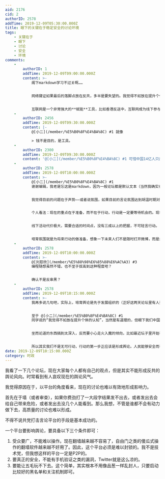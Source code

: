 ```yaml
---
aid: 2176
cid: 2
authorID: 2578
addTime: 2019-12-09T05:30:00.000Z
title: 眼下的关键在于稳定安全的讨论环境
tags:
    - 关键在于
    - 眼下
    - 讨论
    - 安全
    - 环境
comments:
    -
        authorID: 1
        addTime: 2019-12-09T09:00:00.000Z
        content: >-
            阁下markdown学习不过关啊……


            网络键证如果最后的落脚点放在反共，多半是要失望的。我觉得不如放在提升个体的认知。努力把言论恐吓对个体的限制和影响降到最低，利用互联网提升自己。


            互联网是一个非常强大的**赋能**工具，比如香港反送中，互联网成为线下参与的强大动员地，但是没有线下的独立活动，单纯依靠网络是行不通的。
    -
        authorID: 2456
        addTime: 2019-12-09T09:30:00.000Z
        content: |-
            @[小二](/member/%E5%B0%8F%E4%BA%8C) #1 就像

            > 钱不是目的，是工具。
    -
        authorID: 2300
        addTime: 2019-12-09T09:30:00.000Z
        content: '@[小二](/member/%E5%B0%8F%E4%BA%8C) #1 可惜中国14亿人只出了一个编程随想。'
    -
        authorID: 2578
        addTime: 2019-12-09T10:00:00.000Z
        content: >-
            @[小二](/member/%E5%B0%8F%E4%BA%8C) #1
            谢谢编辑，我老是忘这是markdown，因为一般论坛都是默认文本（当然我确实也不熟:)）


            我觉得目前的问题在于声势——或者说氛围，如果目前的言论氛围达到胡温时期对政府的批评质疑和嘲讽，那么包子发浪的空间就被极大压缩了。


            个人看法：现在的重点在于准备，而不在于行动，行动是一定要等待机会的。现在虽然国际大环境不利于中共，但是具体的机会还没有出现，隐藏好自己才是王道。


            线下活动代价极大，需要合适的时间点，没有三成以上的把握，不可轻言行动。


            培育氛围就是为将来行动的做准备，想象一下未来人们不是随时打开微博，而是打开一个不受审查的论坛刷一刷。那么局势只要再有什么风吹草动，未来就可期了。
    -
        authorID: 2578
        addTime: 2019-12-09T10:00:00.000Z
        content: >-
            @[刘慈欣](/member/%E5%88%98%E6%85%88%E6%AC%A3) #3
            编程随想虽然不错，也不至于拔高到这种程度吧？


            确认不是反串黑？
    -
        authorID: 2578
        addTime: 2019-12-09T10:15:00.000Z
        content: >-
            我再多说几句吧，实际上，培育舆论是先于发展组织的（正好这两天论坛里有人要搞组织）。发展组织本身就是高危动作，没有舆论环境做配合，简直就是无效的自杀行为。


            至于 @[小二](/member/%E5%B0%8F%E4%BA%8C) #1
            同学说的“我觉得不如放在提升个体的认知”，当然是有道理的，但眼下我们中国人不得不讨论乃至热衷政治，其实多少是被迫的。如果不是共产党的原因，至少我个人，大概是懒得提升自己在政治方面的认知的。另一个方面来说，共产党统治的原因也不在于我们的认知不够高，而是历史的偶然不幸。


            坐而论道的东西搞到太深入，反而要小心走火入魔的倾向，比如最近坛子里开始有人论述语言和民主的关系……跳出来看，这样的想法当然是毫无道理的，但是在失败氛围内浸淫日久，难免会为其所惑，你看阿姨不是也有那么多信徒吗？


            所以其实我们不是无可行动，行动的第一步正应该是形成舆论。人民能够安全而有效地讨论政治其实就是共产党的死穴。
date: 2019-12-09T10:15:00.000Z
category: 时政
---
```


我看了一下几个论坛，现在大家每个人都有自己的观点，但是其实不能形成反共的舆论风向。时常看到有人哀叹现在的舆论风气。

我觉得原因在于，以平台的角度看来，现在的讨论也难以有效地形成影响力。

首先在于墙（或者审查），如果你费劲打了一大段字结果发不出去，或者发出去会给自己带来危险，或者发出去没几个人能看到。那么我想，不管是谁都不会有动力做下去，高质量的讨论也难以形成。

不得不说共党打击言论平台的手段是基本成功的。

一个平台要影响舆论，要具备以下三个条件即可：

1.  受众要广，不能难以操作。现在翻墙越来越不容易了，自由门之类的傻瓜式操作的翻墙软件越来越不好用了。因此，这个平台必须是难以封锁的。我不是技术党，但我想这样的平台一定是P2P的。
2.  要真正的安全，不能有手机验证之类的漏洞，Twitter就是这么凉的。
3.  要能让五毛玩不下去。这个简单，其实根本不用像品葱一样乱封人，只要启动比较好的黑名单和关注机制即可。
